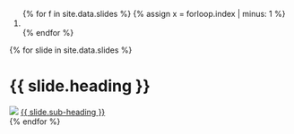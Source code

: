 <div id='carousel' class='carousel slide carousel-fade once contain' data-ride='carousel'>
  <ol class='carousel-indicators flex' id = 'indicate'>
    {% for f in site.data.slides %}
      {% assign x = forloop.index | minus: 1 %}
      <li data-target='#carousel' data-slide-to='{{ x }}' {% if x == 0 %} class='active' {% endif %}></li>
    {% endfor %}
  </ol>
  <div class='carousel-inner'>
    {% for slide in site.data.slides %}
      <div id="first-landing-slide" class="item {% if forloop.index == 1 %} {{'active'}}{% endif %}">
        <!--<video autoplay loop muted>
          <source src = '{{site.baseurl}}/assets/video{{ forloop.index }}.mp4'>
        </video> -->
        <div class = 'shadow' tabindex = '1'>
          <div class = 'hold contain'>
            <div class = 'hold-center'>
              <h1>{{ slide.heading }}</h1>
              <img src="{{site.baseurl}}/assets/dl.svg"/>
              <span class = 'downs displace'>
                <a class = 'ui' href = '{{ site.baseurl }}/#ui'>
                  {{ slide.sub-heading }}
                  <i class="fa fa-arrow-circle-o-right" aria-hidden = 'true'></i>
                </a>
              </span>
            </div>
          </div>
        </div>
      </div>
    {% endfor %}
  </div>
</div>
